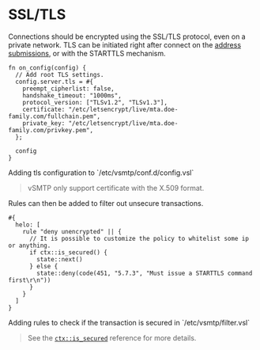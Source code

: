 # SSL/TLS

Connections should be encrypted using the SSL/TLS protocol, even on a private network.
TLS can be initiated right after connect on the [address submissions](../../ref/vSL/api/var::cfg.md), or with the STARTTLS mechanism.

```rust,ignore
fn on_config(config) {
  // Add root TLS settings.
  config.server.tls = #{
    preempt_cipherlist: false,
    handshake_timeout: "1000ms",
    protocol_version: ["TLSv1.2", "TLSv1.3"],
    certificate: "/etc/letsencrypt/live/mta.doe-family.com/fullchain.pem",
    private_key: "/etc/letsencrypt/live/mta.doe-family.com/privkey.pem",
  };

  config
}
```
<p class="ann"> Adding tls configuration to `/etc/vsmtp/conf.d/config.vsl` </p>

> vSMTP only support certificate with the X.509 format.

Rules can then be added to filter out unsecure transactions.

```
#{
  helo: [
    rule "deny unencrypted" || {
      // It is possible to customize the policy to whitelist some ip or anything.
      if ctx::is_secured() {
        state::next()
      } else {
        state::deny(code(451, "5.7.3", "Must issue a STARTTLS command first\r\n"))
      }
    }
  ]
}
```
<p class="ann"> Adding rules to check if the transaction is secured in `/etc/vsmtp/filter.vsl` </p>

> See the [`ctx::is_secured`][is_secured_fn_ref] reference for more details.

[is_secured_fn_ref]: ../../ref/vSL/api/fn::global::ctx.md
